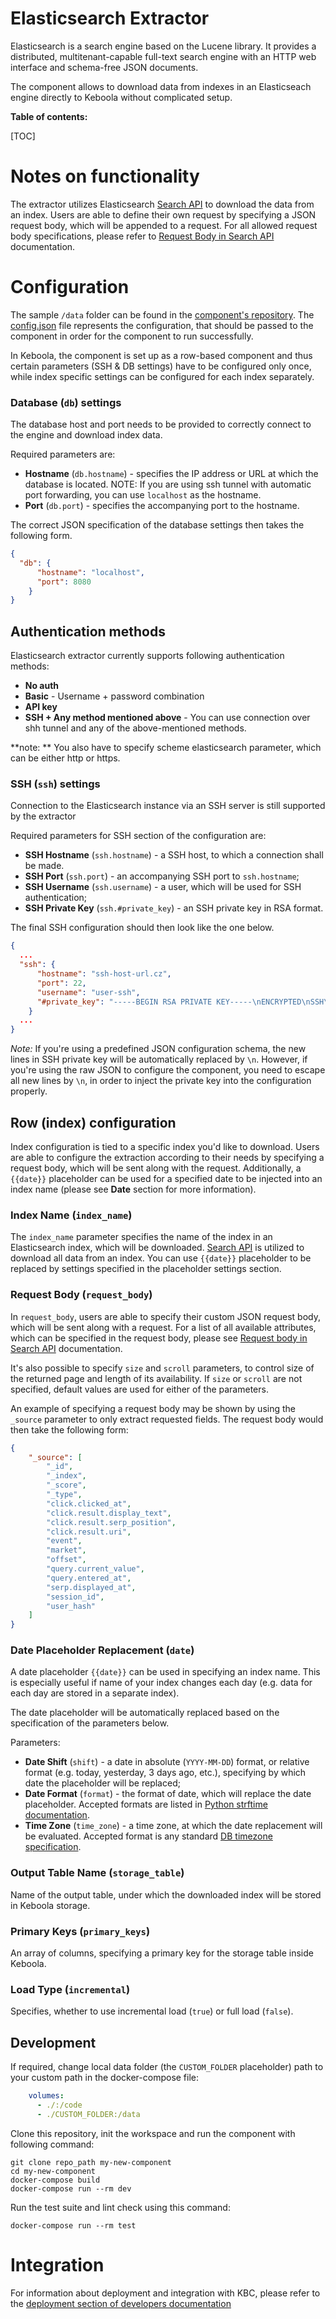 # Elasticsearch Extractor

Elasticsearch is a search engine based on the Lucene library. It provides a distributed, multitenant-capable full-text search engine with an HTTP web interface and schema-free JSON documents.

The component allows to download data from indexes in an Elasticseach engine directly to Keboola without complicated setup.

**Table of contents:**  
  
[TOC]

# Notes on functionality

The extractor utilizes Elasticsearch [Search API](https://www.elastic.co/guide/en/elasticsearch/reference/current/search-search.html) to download the data from an index. Users are able to define their own request by specifying a JSON request body, which will be appended to a request. For all allowed request body specifications, please refer to [Request Body in Search API](https://www.elastic.co/guide/en/elasticsearch/reference/current/search-search.html#search-search-api-request-body) documentation.

# Configuration

The sample `/data` folder can be found in the [component's repository](https://bitbucket.org/kds_consulting_team/kds-team.ex-elasticsearch/src/master/component_config/sample-config/). The [config.json](https://bitbucket.org/kds_consulting_team/kds-team.ex-elasticsearch/src/master/component_config/sample-config/config.json) file represents the configuration, that should be passed to the component in order for the component to run successfully.

In Keboola, the component is set up as a row-based component and thus certain parameters (SSH & DB settings) have to be configured only once, while index specific settings can be configured for each index separately.

### Database (`db`) settings

The database host and port needs to be provided to correctly connect to the engine and download index data.

Required parameters are:

- **Hostname** (`db.hostname`) - specifies the IP address or URL at which the database is located. NOTE: If you are using ssh tunnel with automatic port forwarding, you can use `localhost` as the hostname.
- **Port** (`db.port`) - specifies the accompanying port to the hostname.

The correct JSON specification of the database settings then takes the following form.

```json
{
  "db": {
      "hostname": "localhost",
      "port": 8080
    }
}
```

## Authentication methods

Elasticsearch extractor currently supports following authentication methods:
- **No auth**
- **Basic** - Username + password combination
- **API key**
- **SSH + Any method mentioned above** - You can use connection over shh tunnel and any of the above-mentioned methods.

**note: ** You also have to specify scheme elasticsearch parameter, which can be either http or https.

### SSH (`ssh`) settings

Connection to the Elasticsearch instance via an SSH server is still supported by the extractor

Required parameters for SSH section of the configuration are:

- **SSH Hostname** (`ssh.hostname`) - a SSH host, to which a connection shall be made. 
- **SSH Port** (`ssh.port`) - an accompanying SSH port to `ssh.hostname`;
- **SSH Username** (`ssh.username`) - a user, which will be used for SSH authentication;
- **SSH Private Key** (`ssh.#private_key`) - an SSH private key in RSA format.

The final SSH configuration should then look like the one below.

```json
{
  ...
  "ssh": {
      "hostname": "ssh-host-url.cz",
      "port": 22,
      "username": "user-ssh",
      "#private_key": "-----BEGIN RSA PRIVATE KEY-----\nENCRYPTED\nSSH\nKEY\n-----END RSA PRIVATE KEY-----"
    }
  ...
}
```

*Note:* If you're using a predefined JSON configuration schema, the new lines in SSH private key will be automatically replaced by `\n`. However, if you're using the raw JSON to configure the component, you need to escape all new lines by `\n`, in order to inject the private key into the configuration properly.


## Row (index) configuration

Index configuration is tied to a specific index you'd like to download. Users are able to configure the extraction according to their needs by specifying a request body, which will be sent along with the request. Additionally, a `{{date}}` placeholder can be used for a specified date to be injected into an index name (please see **Date** section for more information).

### Index Name (`index_name`)

The `index_name` parameter specifies the name of the index in an Elasticsearch index, which will be downloaded. [Search API](https://www.elastic.co/guide/en/elasticsearch/reference/current/search-search.html) is utilized to download all data from an index. You can use `{{date}}` placeholder to be replaced by settings specified in the placeholder settings section.

### Request Body (`request_body`)

In `request_body`, users are able to specify their custom JSON request body, which will be sent along with a request. For a list of all available attributes, which can be specified in the request body, please see [Request body in Search API](https://www.elastic.co/guide/en/elasticsearch/reference/current/search-search.html) documentation.

It's also possible to specify `size` and `scroll` parameters, to control size of the returned page and length of its availability. If `size` or `scroll` are not specified, default values are used for either of the parameters.

An example of specifying a request body may be shown by using the `_source` parameter to only extract requested fields. The request body would then take the following form:

```json
{
    "_source": [
        "_id",
        "_index",
        "_score",
        "_type",
        "click.clicked_at",
        "click.result.display_text",
        "click.result.serp_position",
        "click.result.uri",
        "event",
        "market",
        "offset",
        "query.current_value",
        "query.entered_at",
        "serp.displayed_at",
        "session_id",
        "user_hash"
    ]
}
```

### Date Placeholder Replacement (`date`)

A date placeholder `{{date}}` can be used in specifying an index name. This is especially useful if name of your index changes each day (e.g. data for each day are stored in a separate index).

The date placeholder will be automatically replaced based on the specification of the parameters below.

Parameters:

- **Date Shift** (`shift`) - a date in absolute (`YYYY-MM-DD`) format, or relative format (e.g. today, yesterday, 3 days ago, etc.), specifying by which date the placeholder will be replaced;
- **Date Format** (`format`) - the format of date, which will replace the date placeholder. Accepted formats are listed in [Python strftime documentation](https://docs.python.org/3/library/datetime.html#strftime-and-strptime-format-codes).
- **Time Zone** (`time_zone`) - a time zone, at which the date replacement will be evaluated. Accepted format is any standard [DB timezone specification](https://en.wikipedia.org/wiki/List_of_tz_database_time_zones#List).


### Output Table Name (`storage_table`)

Name of the output table, under which the downloaded index will be stored in Keboola storage.

### Primary Keys (`primary_keys`)

An array of columns, specifying a primary key for the storage table inside Keboola.

### Load Type (`incremental`)

Specifies, whether to use incremental load (`true`) or full load (`false`).


## Development

If required, change local data folder (the `CUSTOM_FOLDER` placeholder) path to your custom path in the docker-compose file:

```yaml
    volumes:
      - ./:/code
      - ./CUSTOM_FOLDER:/data
```

Clone this repository, init the workspace and run the component with following command:

```
git clone repo_path my-new-component
cd my-new-component
docker-compose build
docker-compose run --rm dev
```

Run the test suite and lint check using this command:

```
docker-compose run --rm test
```

# Integration

For information about deployment and integration with KBC, please refer to the [deployment section of developers documentation](https://developers.keboola.com/extend/component/deployment/) 